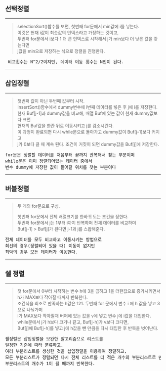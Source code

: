 ## 선택정렬
***
> selectionSort()함수를 보면, 첫번째 for문에서 min값에 i를 넣는다.   
> 이것은 현재 i값이 최솟값의 인덱스라고 가정하는 것이고,    
> 두번째 for문에서 i보다 1 더 큰 인덱스로 시작해서 j가 min보다 더 낮은 값을 갖는다면    
> j값을 min으로 저장하는 식으로 정렬을 진행한다.    
<pre> 비교횟수는 N^2/2이지만, 데이터 이동 횟수는 N번이 된다.</pre>
***
## 삽입정렬
***
> 첫번째 값이 아닌 두번째 값부터 시작.   
> InsertSort()함수에서 dummy변수에 i번째 데이터를 넣은 후 j에 i를 저장한다.   
> 현재 Buf[j-1]과 dummy값을 비교해, 배열 Buf에 있는 값이 현재 dummy값보다 크면   
> 현재의 Buf값을 한칸 뒤로 이동시키고 j를 감소시킨다.   
> 이 과정이 완료되면 다시 while문으로 돌아가고 dummy값이 Buf[j-1]보다 커지고   
> j가 0보다 클 때 계속 된다.
> 조건이 거짓이 되면 dummy값을 Buf[j]에 저장한다.
<pre>for문은 정렬할 데이터를 처음부터 끝까지 반복해서 찾는 부분이며
while문은 이미 정렬되어있는 데이터 중에서 
변수 dummy에 저장한 값이 들어갈 위치를 찾는 부분이다</pre>

***
## 버블정렬
***
> 두 개의 for문으로 구성.   
>    
> 첫번째 for문에서 전체 배열크기를 한바퀴 도는 조건을 정한다.   
> 두번째 for문에서 j는 1부터 i까지 반복하며 전체 데이터를 비교하며   
> Buf[j-1] > Buf[j]가 된다면 j-1과 j를 스왑해준다.
<pre>전체 데이터를 모두 비교하고 이동시키는 방법으로
최선의 경우(정렬되어 있을 때) 이동이 없지만
최악의 경우 모든 데이터가 이동한다.</pre>
***
## 쉘 정렬
***
> 첫 for문에서 0부터 시작하는 변수 h에 3을 곱하고 1을 더한값으로 증가시키면서   
>  h가 MAX보다 작아질 때까지 반복한다.   
> 조건식을 최초로 만족하는 h값은 121.
> 두번째 for 문에서 변수 i 에 h 값을 넣고 3으로 나눠가며   
> i가 MAX보다 작아질때 버퍼에 있는 값을 v에 넣고 변수 j에 i값을 대입한다.   
> while문에서 j가 h보다 크거나 같고, Buf[j-h]가 v보다 크다면,   
> Buf[j]에 Buf[j-h]를 넣고 j에 h값을 뺀 만큼을 다시 대입한 후 반복을 벗어난다.    
<pre>쉘정렬은 삽입정렬을 보완한 알고리즘으로 리스트를 
일정한 기준에 따라 분류하고, 
여러 부분리스트를 생성한 것을 삽입정렬을 이용하여 정렬하고,
모든 부분리스트가 정렬되면 다시 전체 리스트를 더 적은 개수의 부분리스트로 만든 후 반복한다.
부분리스트의 개수가 1이 될 때까지 반복한다.</pre>